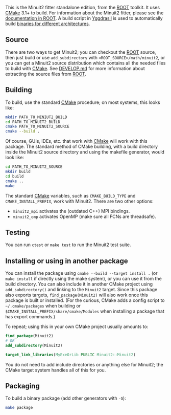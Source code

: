 This is the Minuit2 fitter standalone edition, from the [ROOT] toolkit. It uses [CMake] 3.1+ to build.
For information about the Minuit2 fitter, please see the [documentation in ROOT][minuitdoc].
A build script in [Yggdrasil](https://github.com/JuliaPackaging/Yggdrasil/blob/master/M/Minuit2/build_tarballs.jl) is used to automatically build [binaries for different architectures](https://github.com/JuliaBinaryWrappers/Minuit2_jll.jl/releases).

## Source

There are two ways to get Minuit2; you can checkout the [ROOT] source, then just build or use `add_subdirectory` with `<ROOT_SOURCE>/math/minuit2`, or you can get a Minuit2 source distribution which contains all the needed files to build with [CMake]. See [DEVELOP.md] for more information about extracting the source files from [ROOT].


## Building

To build, use the standard [CMake] procedure; on most systems, this looks like:

```bash
mkdir PATH_TO_MINIUT2_BUILD
cd PATH_TO_MINUIT2_BUILD
cmake PATH_TO_MINUIT2_SOURCE
cmake --build .
```

Of course, GUIs, IDEs, etc. that work with [CMake] will work with this package. The standard method of CMake building, with a build directory inside the Minuit2 source directory and using the makefile generator, would look like:

```bash
cd PATH_TO_MINUIT2_SOURCE
mkdir build
cd build
cmake ..
make
```


The standard [CMake] variables, such as `CMAKE_BUILD_TYPE` and `CMAKE_INSTALL_PREFIX`, work with Minuit2.  There are two other options:

* `minuit2_mpi` activates the (outdated C++) MPI bindings.
* `minuit2_omp` activates OpenMP (make sure all FCNs are threadsafe).

## Testing

You can run `ctest` or `make test` to run the Minuit2 test suite.

## Installing or using in another package

You can install the package using `cmake --build --target install .` (or `make install` if directly using the make system), or you can use it from the build directory. You can also include it in another CMake project using `add_subdirectory()` and linking to the `Minuit2` target. Since this package also exports targets, `find_package(Minuit2)` will also work once this package is built or installed. (For the curious, CMake adds a config script to `~/.cmake/packages` when building or
`$CMAKE_INSTALL_PREFIX/share/cmake/Modules` when installing a package that has export commands.)

To repeat; using this in your own CMake project usually amounts to:

```cmake
find_package(Minuit2)
# OR
add_subdirectory(Minuit2)

target_link_libraries(MyExeOrLib PUBLIC Minuit2::Minuit2)
```

You do not need to add include directories or anything else for Minuit2; the CMake target system handles all of this for you.

## Packaging

To build a binary package (add other generators with `-G`):
```bash
make package
```


[DEVELOP.md]: ./DEVELOP.md
[ROOT]: https://root.cern.ch
[minuitdoc]: https://root.cern.ch/root/htmldoc/guides/users-guide/ROOTUsersGuide.html#minuit2-package
[CMake]: https://cmake.org
